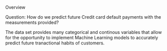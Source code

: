 Overview

Question: How do we predict future Credit card default payments with the measurements provided?

The data set provides many categorical and continous variables that allow for the opportunity to implement Machine Learning models to accurately predict future tranactional habits of customers.
